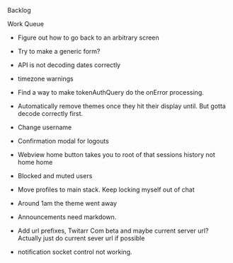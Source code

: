 Backlog

Work Queue
* Figure out how to go back to an arbitrary screen
* Try to make a generic form?
* API is not decoding dates correctly
* timezone warnings
* Find a way to make tokenAuthQuery do the onError processing.

* Automatically remove themes once they hit their display until. But gotta decode correctly first.
* Change username
* Confirmation modal for logouts
* Webview home button takes you to root of that sessions history not home home
* Blocked and muted users
* Move profiles to main stack. Keep locking myself out of chat
* Around 1am the theme went away
* Announcements need markdown.
* Add url prefixes, Twitarr Com beta and maybe current server url? Actually just do current sever url if possible
* notification socket control not working.
